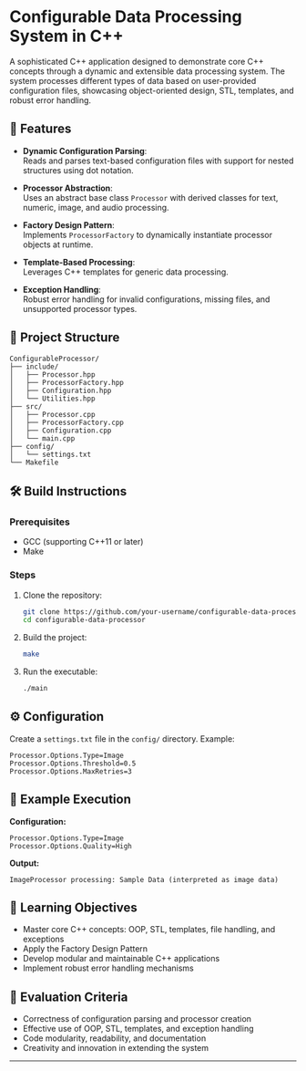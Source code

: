 # Configurable Data Processing System in C++

A sophisticated C++ application designed to demonstrate core C++ concepts through a dynamic and extensible data processing system. The system processes different types of data based on user-provided configuration files, showcasing object-oriented design, STL, templates, and robust error handling.

## 🚀 Features

- **Dynamic Configuration Parsing**:  
  Reads and parses text-based configuration files with support for nested structures using dot notation.

- **Processor Abstraction**:  
  Uses an abstract base class `Processor` with derived classes for text, numeric, image, and audio processing.

- **Factory Design Pattern**:  
  Implements `ProcessorFactory` to dynamically instantiate processor objects at runtime.

- **Template-Based Processing**:  
  Leverages C++ templates for generic data processing.

- **Exception Handling**:  
  Robust error handling for invalid configurations, missing files, and unsupported processor types.

## 📁 Project Structure

```
ConfigurableProcessor/
├── include/
│   ├── Processor.hpp
│   ├── ProcessorFactory.hpp
│   ├── Configuration.hpp
│   └── Utilities.hpp
├── src/
│   ├── Processor.cpp
│   ├── ProcessorFactory.cpp
│   ├── Configuration.cpp
│   └── main.cpp
├── config/
│   └── settings.txt
└── Makefile
```

## 🛠️ Build Instructions

### Prerequisites
- GCC (supporting C++11 or later)
- Make

### Steps
1. Clone the repository:
   ```bash
   git clone https://github.com/your-username/configurable-data-processor.git
   cd configurable-data-processor
   ```

2. Build the project:
   ```bash
   make
   ```

3. Run the executable:
   ```bash
   ./main
   ```

## ⚙️ Configuration

Create a `settings.txt` file in the `config/` directory. Example:

```
Processor.Options.Type=Image
Processor.Options.Threshold=0.5
Processor.Options.MaxRetries=3
```

## 🧪 Example Execution

**Configuration:**
```
Processor.Options.Type=Image
Processor.Options.Quality=High
```

**Output:**
```
ImageProcessor processing: Sample Data (interpreted as image data)
```

## 🎯 Learning Objectives

- Master core C++ concepts: OOP, STL, templates, file handling, and exceptions
- Apply the Factory Design Pattern
- Develop modular and maintainable C++ applications
- Implement robust error handling mechanisms

## 📌 Evaluation Criteria

- Correctness of configuration parsing and processor creation
- Effective use of OOP, STL, templates, and exception handling
- Code modularity, readability, and documentation
- Creativity and innovation in extending the system

---
